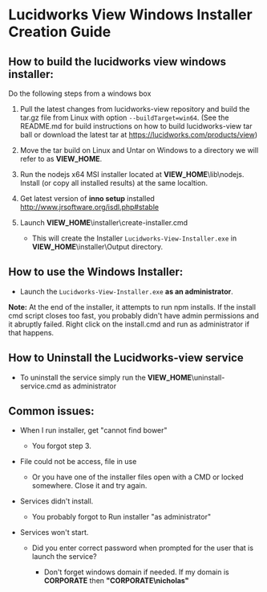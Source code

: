 # Lucidworks View Windows Installer Creation Guide

## How to build the lucidworks view windows installer:

Do the following steps from a windows box

1. Pull the latest changes from lucidworks-view repository and build the tar.gz file from Linux with option `--buildTarget=win64`. (See the README.md for build instructions on how to build lucidworks-view tar ball or download the latest tar at <https://lucidworks.com/products/view>)

2. Move the tar build on Linux and Untar on Windows to a directory we will refer to as **VIEW_HOME**.

3. Run the nodejs x64 MSI installer located at **VIEW_HOME**\lib\nodejs. Install (or copy all installed results) at the same localtion.

4. Get latest version of **inno setup** installed <http://www.jrsoftware.org/isdl.php#stable>

5. Launch **VIEW_HOME**\installer\create-installer.cmd
	- This will create the Installer `Lucidworks-View-Installer.exe` in **VIEW_HOME**\installer\Output directory.

## How to use the Windows Installer:

 * Launch the `Lucidworks-View-Installer.exe` **as an administrator**.

**Note:** At the end of the installer, it attempts to run npm installs. If the install cmd script closes too fast, you probably didn't have admin permissions and it abruptly failed. Right click on the install.cmd and run as administrator if that happens.

## How to Uninstall the Lucidworks-view service

 * To uninstall the service simply run the **VIEW_HOME**\uninstall-service.cmd as administrator

## Common issues:

- When I run installer, get "cannot find bower"

  - You forgot step 3.

- File could not be access, file in use

  - Or you have one of the installer files open with a CMD or locked somewhere. Close it and try again.

- Services didn't install.

  - You probably forgot to Run installer "as administrator"

- Services won't start.

  - Did you enter correct password when prompted for the user that is launch the service?

    - Don't forget windows domain if needed. If my domain is **CORPORATE** then **"CORPORATE\nicholas"**
